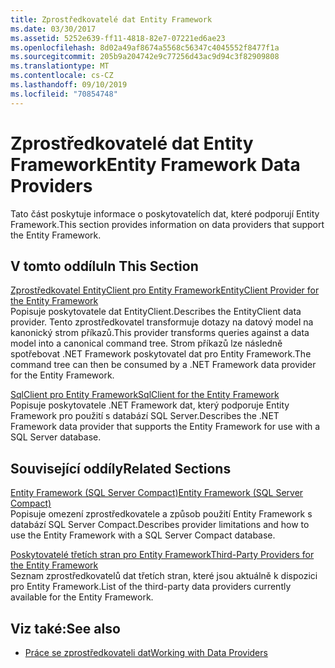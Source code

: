 ```yaml
---
title: Zprostředkovatelé dat Entity Framework
ms.date: 03/30/2017
ms.assetid: 5252e639-ff11-4818-82e7-07221ed6ae23
ms.openlocfilehash: 8d02a49af8674a5568c56347c4045552f8477f1a
ms.sourcegitcommit: 205b9a204742e9c77256d43ac9d94c3f82909808
ms.translationtype: MT
ms.contentlocale: cs-CZ
ms.lasthandoff: 09/10/2019
ms.locfileid: "70854748"
---
```

# <a name="entity-framework-data-providers"></a><span data-ttu-id="8338e-102">Zprostředkovatelé dat Entity Framework</span><span class="sxs-lookup"><span data-stu-id="8338e-102">Entity Framework Data Providers</span></span>
<span data-ttu-id="8338e-103">Tato část poskytuje informace o poskytovatelích dat, které podporují Entity Framework.</span><span class="sxs-lookup"><span data-stu-id="8338e-103">This section provides information on data providers that support the Entity Framework.</span></span>  
  
## <a name="in-this-section"></a><span data-ttu-id="8338e-104">V tomto oddílu</span><span class="sxs-lookup"><span data-stu-id="8338e-104">In This Section</span></span>  
 [<span data-ttu-id="8338e-105">Zprostředkovatel EntityClient pro Entity Framework</span><span class="sxs-lookup"><span data-stu-id="8338e-105">EntityClient Provider for the Entity Framework</span></span>](entityclient-provider-for-the-entity-framework.md)  
 <span data-ttu-id="8338e-106">Popisuje poskytovatele dat EntityClient.</span><span class="sxs-lookup"><span data-stu-id="8338e-106">Describes the EntityClient data provider.</span></span> <span data-ttu-id="8338e-107">Tento zprostředkovatel transformuje dotazy na datový model na kanonický strom příkazů.</span><span class="sxs-lookup"><span data-stu-id="8338e-107">This provider transforms queries against a data model into a canonical command tree.</span></span> <span data-ttu-id="8338e-108">Strom příkazů lze následně spotřebovat .NET Framework poskytovatel dat pro Entity Framework.</span><span class="sxs-lookup"><span data-stu-id="8338e-108">The command tree can then be consumed by a .NET Framework data provider for the Entity Framework.</span></span>  
  
 [<span data-ttu-id="8338e-109">SqlClient pro Entity Framework</span><span class="sxs-lookup"><span data-stu-id="8338e-109">SqlClient for the Entity Framework</span></span>](sqlclient-for-the-entity-framework.md)  
 <span data-ttu-id="8338e-110">Popisuje poskytovatele .NET Framework dat, který podporuje Entity Framework pro použití s databází SQL Server.</span><span class="sxs-lookup"><span data-stu-id="8338e-110">Describes the .NET Framework data provider that supports the Entity Framework for use with a SQL Server database.</span></span>  
  
## <a name="related-sections"></a><span data-ttu-id="8338e-111">Související oddíly</span><span class="sxs-lookup"><span data-stu-id="8338e-111">Related Sections</span></span>  
 [<span data-ttu-id="8338e-112">Entity Framework (SQL Server Compact)</span><span class="sxs-lookup"><span data-stu-id="8338e-112">Entity Framework (SQL Server Compact)</span></span>](https://go.microsoft.com/fwlink/?LinkId=135638)  
 <span data-ttu-id="8338e-113">Popisuje omezení zprostředkovatele a způsob použití Entity Framework s databází SQL Server Compact.</span><span class="sxs-lookup"><span data-stu-id="8338e-113">Describes provider limitations and how to use the Entity Framework with a SQL Server Compact database.</span></span>  
  
 [<span data-ttu-id="8338e-114">Poskytovatelé třetích stran pro Entity Framework</span><span class="sxs-lookup"><span data-stu-id="8338e-114">Third-Party Providers for the Entity Framework</span></span>](https://go.microsoft.com/fwlink/?LinkId=143699)  
 <span data-ttu-id="8338e-115">Seznam zprostředkovatelů dat třetích stran, které jsou aktuálně k dispozici pro Entity Framework.</span><span class="sxs-lookup"><span data-stu-id="8338e-115">List of the third-party data providers currently available for the Entity Framework.</span></span>  
  
## <a name="see-also"></a><span data-ttu-id="8338e-116">Viz také:</span><span class="sxs-lookup"><span data-stu-id="8338e-116">See also</span></span>

- [<span data-ttu-id="8338e-117">Práce se zprostředkovateli dat</span><span class="sxs-lookup"><span data-stu-id="8338e-117">Working with Data Providers</span></span>](working-with-data-providers.md)
